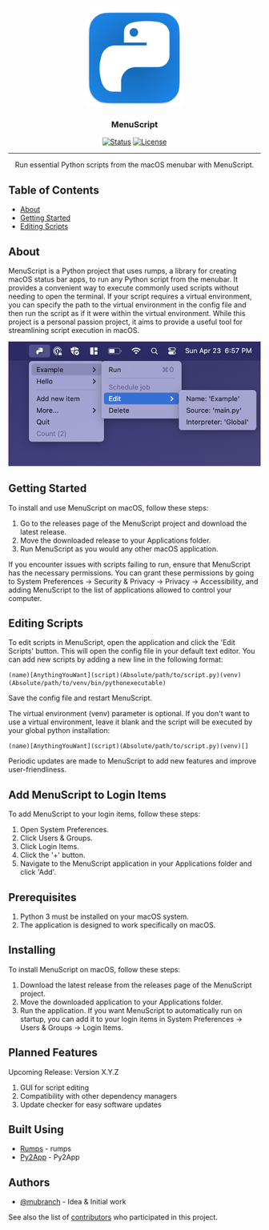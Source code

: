 <p align="center">
  <a href="" rel="noopener">
 <img width=200px height=200px src="https://raw.githubusercontent.com/mubranch/menuscript/master/menuscript/resources/imgs/icon.png" alt="Project logo"></a>
</p>

<h3 align="center">MenuScript</h3>

<div align="center">

[![Status](https://img.shields.io/badge/status-active-success.svg)]()
[![License](https://img.shields.io/badge/license-MIT-blue.svg)](/LICENSE)

</div>

---

<p align="center"> Run essential Python scripts from the macOS menubar with MenuScript.
    <br> 
</p>

## Table of Contents

- [About](#about)
- [Getting Started](#getting_started)
- [Editing Scripts](#editing_scripts)

## About <a name = "about"></a>

MenuScript is a Python project that uses rumps, a library for creating macOS status bar apps, to run any Python script from the menubar. It provides a convenient way to execute commonly used scripts without needing to open the terminal. If your script requires a virtual environment, you can specify the path to the virtual environment in the config file and then run the script as if it were within the virtual environment. While this project is a personal passion project, it aims to provide a useful tool for streamlining script execution in macOS.

![](https://raw.githubusercontent.com/mubranch/menuscript/master/demo/screenshot-v0.0.3.png)

## Getting Started <a name = "getting_started"></a>

To install and use MenuScript on macOS, follow these steps:

1. Go to the releases page of the MenuScript project and download the latest release.
2. Move the downloaded release to your Applications folder.
3. Run MenuScript as you would any other macOS application.

If you encounter issues with scripts failing to run, ensure that MenuScript has the necessary permissions. You can grant these permissions by going to System Preferences -> Security & Privacy -> Privacy -> Accessibility, and adding MenuScript to the list of applications allowed to control your computer.

## Editing Scripts <a name = "editing_scripts"></a>

To edit scripts in MenuScript, open the application and click the 'Edit Scripts' button. This will open the config file in your default text editor. You can add new scripts by adding a new line in the following format:

```
(name)[AnythingYouWant](script)(Absolute/path/to/script.py)(venv)(Absolute/path/to/venv/bin/pythonexecutable)
```
Save the config file and restart MenuScript.

The virtual environment (venv) parameter is optional. If you don't want to use a virtual environment, leave it blank and the script
will be executed by your global python installation:

```
(name)[AnythingYouWant](script)(Absolute/path/to/script.py)(venv)[]
```

Periodic updates are made to MenuScript to add new features and improve user-friendliness.

## Add MenuScript to Login Items

To add MenuScript to your login items, follow these steps:

1. Open System Preferences.
2. Click Users & Groups.
3. Click Login Items.
4. Click the '+' button.
5. Navigate to the MenuScript application in your Applications folder and click 'Add'.

## Prerequisites

1. Python 3 must be installed on your macOS system.
2. The application is designed to work specifically on macOS.

## Installing

To install MenuScript on macOS, follow these steps:

1. Download the latest release from the releases page of the MenuScript project.
2. Move the downloaded application to your Applications folder.
3. Run the application. If you want MenuScript to automatically run on startup, you can add it to your login items in System Preferences -> Users & Groups -> Login Items.

## Planned Features
Upcoming Release: Version X.Y.Z

1. GUI for script editing
2. Compatibility with other dependency managers
3. Update checker for easy software updates

## Built Using <a name = "built_using"></a>

- [Rumps](https://rumps.readthedocs.io/en/latest/) - rumps
- [Py2App](https://py2app.readthedocs.io/en/latest/) - Py2App

## Authors <a name = "authors"></a>

- [@mubranch](https://github.com/mubranch) - Idea & Initial work

See also the list of [contributors](https://github.com/mubranch/menuscript/contributors) who participated in this project.

